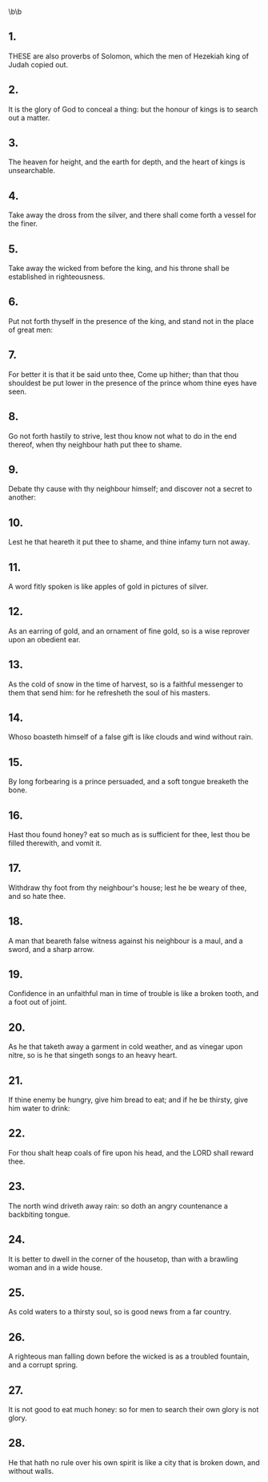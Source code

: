 \b\b
## 1.
THESE are also proverbs of Solomon, which the men of Hezekiah king of Judah copied out.
## 2.
It is the glory of God to conceal a thing: but the honour of kings is to search out a matter.
## 3.
The heaven for height, and the earth for depth, and the heart of kings is unsearchable.
## 4.
Take away the dross from the silver, and there shall come forth a vessel for the finer.
## 5.
Take away the wicked from before the king, and his throne shall be established in righteousness.
## 6.
Put not forth thyself in the presence of the king, and stand not in the place of great men:
## 7.
For better it is that it be said unto thee, Come up hither; than that thou shouldest be put lower in the presence of the prince whom thine eyes have seen.
## 8.
Go not forth hastily to strive, lest thou know not what to do in the end thereof, when thy neighbour hath put thee to shame.
## 9.
Debate thy cause with thy neighbour himself; and discover not a secret to another:
## 10.
Lest he that heareth it put thee to shame, and thine infamy turn not away.
## 11.
A word fitly spoken is like apples of gold in pictures of silver.
## 12.
As an earring of gold, and an ornament of fine gold, so is a wise reprover upon an obedient ear.
## 13.
As the cold of snow in the time of harvest, so is a faithful messenger to them that send him: for he refresheth the soul of his masters.
## 14.
Whoso boasteth himself of a false gift is like clouds and wind without rain.
## 15.
By long forbearing is a prince persuaded, and a soft tongue breaketh the bone.
## 16.
Hast thou found honey?  eat so much as is sufficient for thee, lest thou be filled therewith, and vomit it.
## 17.
Withdraw thy foot from thy neighbour's house; lest he be weary of thee, and so hate thee.
## 18.
A man that beareth false witness against his neighbour is a maul, and a sword, and a sharp arrow.
## 19.
Confidence in an unfaithful man in time of trouble is like a broken tooth, and a foot out of joint.
## 20.
As he that taketh away a garment in cold weather, and as vinegar upon nitre, so is he that singeth songs to an heavy heart.
## 21.
If thine enemy be hungry, give him bread to eat; and if he be thirsty, give him water to drink:
## 22.
For thou shalt heap coals of fire upon his head, and the LORD shall reward thee.
## 23.
The north wind driveth away rain: so doth an angry countenance a backbiting tongue.
## 24.
It is better to dwell in the corner of the housetop, than with a brawling woman and in a wide house.
## 25.
As cold waters to a thirsty soul, so is good news from a far country.
## 26.
A righteous man falling down before the wicked is as a troubled fountain, and a corrupt spring.
## 27.
It is not good to eat much honey: so for men to search their own glory is not glory.
## 28.
He that hath no rule over his own spirit is like a city that is broken down, and without walls.
